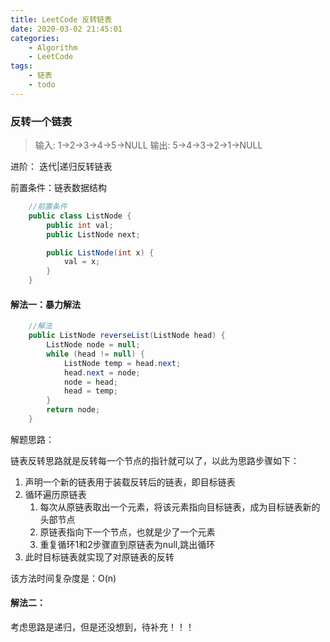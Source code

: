 ```yaml
---
title: LeetCode 反转链表
date: 2020-03-02 21:45:01
categories: 
    - Algorithm
    - LeetCode
tags: 
    - 链表
    - todo
---
```


### 反转一个链表

>输入: 1->2->3->4->5->NULL
>输出: 5->4->3->2->1->NULL

进阶： 迭代|递归反转链表 

<!--more-->

前置条件：链表数据结构

```java
    //前置条件
    public class ListNode {
        public int val;
        public ListNode next;

        public ListNode(int x) {
            val = x;
        }
    }
```


#### 解法一：暴力解法

```java
    //解法
    public ListNode reverseList(ListNode head) {
        ListNode node = null;
        while (head != null) {
            ListNode temp = head.next;
            head.next = node;
            node = head;
            head = temp;
        }
        return node;
    }
```

解题思路：

链表反转思路就是反转每一个节点的指针就可以了，以此为思路步骤如下：
1. 声明一个新的链表用于装载反转后的链表，即目标链表
2. 循环遍历原链表
    1. 每次从原链表取出一个元素，将该元素指向目标链表，成为目标链表新的头部节点
    2. 原链表指向下一个节点，也就是少了一个元素
    3. 重复循环1和2步骤直到原链表为null,跳出循环
3. 此时目标链表就实现了对原链表的反转


该方法时间复杂度是：O(n) 


#### 解法二：

考虑思路是递归，但是还没想到，待补充！！！
